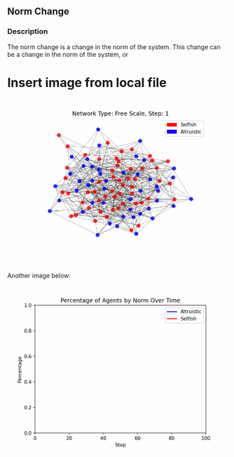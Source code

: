 ## Norm Change

### Description

The norm change is a change in the norm of the system. This change can be a change in the norm of the system, or

# Insert image from local file
![Image](./change.gif)

Another image below:

![Image](./time_series.gif)